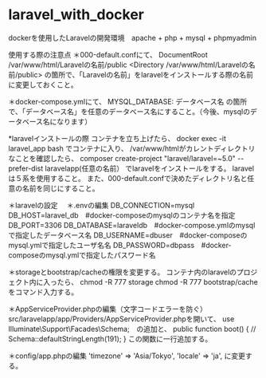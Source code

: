 # laravel_with_docker
dockerを使用したLaravelの開発環境　apache + php + mysql + phpmyadmin

使用する際の注意点
＊000-default.confにて、
DocumentRoot /var/www/html/Laravelの名前/public
<Directory /var/www/html/Laravelの名前/public>
の箇所で、「Laravelの名前」をlaravelをインストールする際の名前に変更しておくこと。

＊docker-compose.ymlにて、
MYSQL_DATABASE: データベース名
の箇所で、「データベース名」を任意のデータベース名にすること。（今後、mysqlのデータベース名になります）

*laravelインストールの際
コンテナを立ち上げたら、
docker exec -it laravel_app bash
でコンテナに入り、
/var/www/htmlがカレントディレクトリなことを確認したら、
composer create-project "laravel/laravel=~5.0" --prefer-dist laravelapp(任意の名前）
でlaravelをインストールをする。
laravelは５系を使用すること。
また、000-default.confで決めたディレクトリ名と任意の名前を同じにすること。

＊laravelの設定
　＊.envの編集
  DB_CONNECTION=mysql
  DB_HOST=laravel_db　#docker-composeのmysqlのコンテナ名を指定
  DB_PORT=3306
  DB_DATABASE=laraveldb　#docker-compose.ymlのmysqlで指定したデータベース名
  DB_USERNAME=dbuser　#docker-composeのmysql.ymlで指定したユーザ名名
  DB_PASSWORD=dbpass　#docker-composeのmysql.ymlで指定したパスワード名
  
  ＊storageとbootstrap/cacheの権限を変更する。
  コンテナ内のlaravelのプロジェクト内に入ったら、
  chmod -R 777 storage
  chmod -R 777 bootstrap/cache
  をコマンド入力する。
  
  ＊AppServiceProvider.phpの編集（文字コードエラーを防ぐ）
  src/laravelapp/app/Providers/AppServiceProvider.phpを開いて、
  use Illuminate\Support\Facades\Schema;　の追加と、
  public function boot()
    {
        //
        Schema::defaultStringLength(191);
    } 
  この関数に一行追加する。
  
  ＊config/app.phpの編集
  'timezone' => 'Asia/Tokyo',
  'locale' => 'ja',
  に変更する。